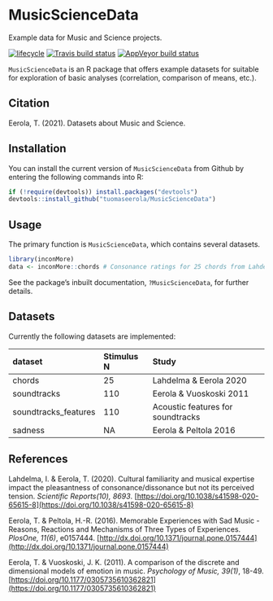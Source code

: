 # MusicScienceData
Example data for Music and Science projects.

[![lifecycle](https://img.shields.io/badge/lifecycle-experimental-orange.svg)](https://www.tidyverse.org/lifecycle/#experimental)
[![Travis build
status](https://travis-ci.org/tuomaseerola/MusicScienceData.svg?branch=master)](https://travis-ci.org/tuomaseerola/MusicScienceData)
[![AppVeyor build
status](https://ci.appveyor.com/api/projects/status/github/tuomaseerola/MusicScienceData?branch=master&svg=true)](https://ci.appveyor.com/project/tuomaseerola/MusicScienceData)

`MusicScienceData` is an R package that offers example datasets for suitable for exploration of basic analyses (correlation, comparison of means, etc.).

## Citation

Eerola, T. (2021). Datasets about Music and Science.

## Installation

You can install the current version of `MusicScienceData` from Github by
entering the following commands into R:

``` r
if (!require(devtools)) install.packages("devtools")
devtools::install_github("tuomaseerola/MusicScienceData")
```

## Usage

The primary function is `MusicScienceData`, which contains several datasets.

``` r
library(inconMore)
data <- inconMore::chords # Consonance ratings for 25 chords from Lahdelma & Eerola 2020
```

See the package’s inbuilt documentation, `?MusicScienceData`, for further
details.

## Datasets

Currently the following datasets are implemented:

| dataset          | Stimulus N| Study               |
| :--------------- | :----- |:-----------------------|
| chords           | 25     | Lahdelma & Eerola 2020 |
| soundtracks      | 110    | Eerola & Vuoskoski 2011|
| soundtracks_features| 110    | Acoustic features for soundtracks|
| sadness          | NA     | Eerola & Peltola 2016  |


## References

Lahdelma, I. & Eerola, T. (2020). Cultural familiarity and musical expertise impact the pleasantness of consonance/dissonance but not its perceived tension. _Scientific Reports(10), 8693_. [https://doi.org/10.1038/s41598-020-65615-8](https://doi.org/10.1038/s41598-020-65615-8)

Eerola, T. & Peltola, H.-R. (2016). Memorable Experiences with Sad Music - Reasons, Reactions and Mechanisms of Three Types of Experiences. _PlosOne, 11(6)_, e0157444. [http://dx.doi.org/10.1371/journal.pone.0157444](http://dx.doi.org/10.1371/journal.pone.0157444)

Eerola, T. & Vuoskoski, J. K. (2011). A comparison of the discrete and dimensional models of emotion in music. _Psychology of Music, 39(1)_, 18-49. [https://doi.org/10.1177/0305735610362821](https://doi.org/10.1177/0305735610362821)
